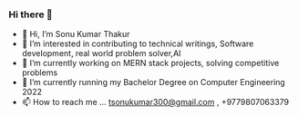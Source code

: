 ### Hi there 👋

<!--
**codesonu1/codesonu1** is a ✨ _special_ ✨ repository because its `README.md` (this file) appears on your GitHub profile.

Here are some ideas to get you started:

- 🔭 ’m currently working on ...
- 🌱 I’m currently learning ...
- 👯 I’m looking to collaborate on ...
- 🤔 I’m looking for help with ...
- 💬 Ask me about ...
- 📫 How to reach me: ...
- 😄 Pronouns: ...
- ⚡ Fun fact: ...
-->
- 👋 Hi, I’m Sonu Kumar Thakur
- 👀 I’m interested in contributing to technical writings, Software development, real world problem solver,AI
- 🌱 I’m currently working on MERN stack projects, solving competitive problems
- 🌱 I’m currently running my Bachelor Degree on Computer Engineering 2022 
- 📫 How to reach me ... tsonukumar300@gmail.com , +9779807063379
